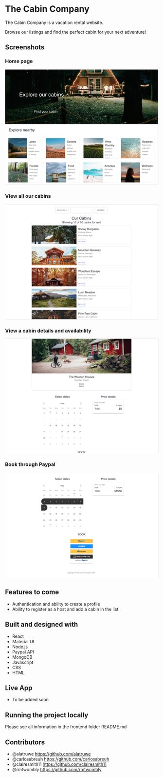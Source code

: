# The Cabin Company
The Cabin Company is a vacation rental website.

Browse our listings and find the perfect cabin for your next adventure!

## Screenshots


### Home page
![homepage](screenshots/homepage-view.png)

### View all our cabins
![listing](screenshots/listing-view.png)


### View a cabin details and availability
![cabin](screenshots/cabin-view.png)

### Book through Paypal
![booking](screenshots/booking-view.png)


## Features to come
* Authentication and ability to create a profile
* Ability to register as a host and add a cabin in the list  


## Built and designed with
* React
* Material UI
* Node.js
* Paypal API
* MongoDB
* Javascript
* CSS
* HTML

## Live App
- To be added soon

## Running the project locally
Please see all information in the frontend folder README.md

## Contributors
* @alatruwe https://github.com/alatruwe
* @carlosabreuh https://github.com/carlosabreuh
* @clairesmith11 https://github.com/clairesmith11
* @rmtwombly https://github.com/rmtwombly
